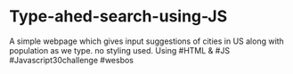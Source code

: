 # Type-ahed-search-using-JS
A simple webpage which gives input suggestions of cities in US along with population as we type.
no styling used.
Using #HTML & #JS
#Javascript30challenge #wesbos
